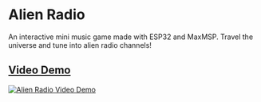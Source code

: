 # Alien Radio
An interactive mini music game made with ESP32 and MaxMSP. Travel the universe and tune into alien radio channels!

## [Video Demo](https://www.youtube.com/watch?v=H4B6xMbdaH4)
[![Alien Radio Video Demo](https://img.youtube.com/vi/H4B6xMbdaH4/maxresdefault.jpg)](https://www.youtube.com/watch?v=H4B6xMbdaH4)

